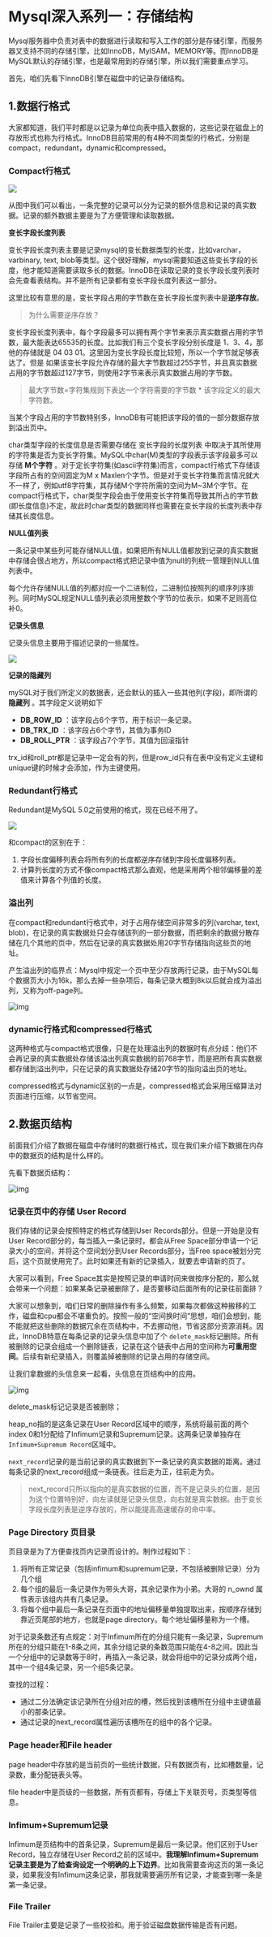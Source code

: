# Mysql深入系列一：存储结构

Mysql服务器中负责对表中的数据进行读取和写入工作的部分是存储引擎，而服务器又支持不同的存储引擎，比如InnoDB，MyISAM，MEMORY等。而InnoDB是MySQL默认的存储引擎，也是最常用到的存储引擎，所以我们需要重点学习。

首先，咱们先看下InnoDB引擎在磁盘中的记录存储结构。

## 1.数据行格式

大家都知道，我们平时都是以记录为单位向表中插入数据的，这些记录在磁盘上的存放形式也称为行格式。InnoDB目前常用的有4种不同类型的行格式，分别是compact，redundant，dynamic和compressed。

### Compact行格式

![](https://pic4.zhimg.com/80/v2-439295784a38d93a17f0d7db590644e7_1440w.jpg)

从图中我们可以看出，一条完整的记录可以分为记录的额外信息和记录的真实数据。记录的额外数据主要是为了方便管理和读取数据。

**变长字段长度列表**

变长字段长度列表主要是记录mysql的变长数据类型的长度，比如varchar，varbinary, text, blob等类型。这个很好理解，mysql需要知道这些变长字段的长度，他才能知道需要读取多长的数据。InnoDB在读取记录的变长字段长度列表时会先查看表结构。并不是所有记录都有变长字段长度列表这一部分。

这里比较有意思的是，变长字段占用的字节数在变长字段长度列表中是**逆序存放**。

> 为什么需要逆序存放？

变长字段长度列表中，每个字段最多可以拥有两个字节来表示真实数据占用的字节数，最大能表达65535的长度。比如我们有三个变长字段分别长度是 1、3、4，那他的存储就是 04 03 01。这里因为变长字段长度比较短，所以一个字节就足够表达了。但是 如果该变长字段允许存储的最大字节数超过255字节，并且真实数据占用的字节数超过127字节，则使用2字节来表示真实数据占用的字节数。

> 最大字节数=字符集规则下表达一个字符需要的字节数 *  该字段定义的最大字符数。

当某个字段占用的字节数特别多，InnoDB有可能把该字段的值的一部分数据存放到溢出页中。

char类型字段的长度信息是否需要存储在 变长字段的长度列表 中取决于其所使用的字符集是否为变长字符集。MySQL中char(M)类型的字段表示该字段最多可以存储 **M个字符** 。对于定长字符集(如ascii字符集)而言，compact行格式下存储该字段所占有的空间固定为M x Maxlen个字节。但是对于变长字符集而言情况就大不一样了，例如utf8字符集，其存储M个字符所需的空间为M~3M个字节。在compact行格式下，char类型字段会由于使用变长字符集而导致其所占的字节数(即长度信息)不定，故此时char类型的数据同样也需要在变长字段的长度列表中存储其长度信息。

**NULL值列表**

一条记录中某些列可能存储NULL值，如果把所有NULL值都放到记录的真实数据中存储会很占地方，所以compact格式把记录中值为null的列统一管理到NULL值列表中。

每个允许存储NULL值的列都对应一个二进制位，二进制位按照列的顺序列序排列。同时MySQL规定NULL值列表必须用整数个字节的位表示，如果不足则高位补0。

**记录头信息**

记录头信息主要用于描述记录的一些属性。

![](https://cdn.jsdelivr.net/gh/oubindo/ImageBed@latest//img/ea1713e3b7c944ca9ab94862c4af1ba9~tplv-k3u1fbpfcp-zoom-in-crop-mark:1304:0:0:0.awebp)

**记录的隐藏列**

mySQL对于我们所定义的数据表，还会默认的插入一些其他列(字段)，即所谓的 **隐藏列** 。其字段定义说明如下

* **DB_ROW_ID** ：该字段占6个字节，用于标识一条记录。
* **DB_TRX_ID** ：该字段占6个字节，其值为事务ID
* **DB_ROLL_PTR** ：该字段占7个字节，其值为回滚指针

trx_id和roll_ptr都是记录中一定会有的列，但是row_id只有在表中没有定义主键和unique键的时候才会添加，作为主键使用。

### Redundant行格式

Redundant是MySQL 5.0之前使用的格式，现在已经不用了。

![](https://pic2.zhimg.com/80/v2-de40067a916b9c8055f125eb6e012aad_1440w.jpg)

和compact的区别在于：

1. 字段长度偏移列表会将所有列的长度都逆序存储到字段长度偏移列表。
2. 计算列长度的方式不像compact格式那么直观，他是采用两个相邻偏移量的差值来计算各个列值的长度。

### 溢出列

在compact和redundant行格式中，对于占用存储空间非常多的列(varchar, text, blob)，在记录的真实数据处只会存储该列的一部分数据，而把剩余的数据分散存储在几个其他的页中，然后在记录的真实数据处用20字节存储指向这些页的地址。

产生溢出列的临界点：Mysql中规定一个页中至少存放两行记录，由于MySQL每个数据页大小为16k，那么去掉一些杂项后，每条记录大概到8k以后就会成为溢出列，又称为off-page列。

![img](https://img-bc.icode.best/ae11265f134a4bb59c09e1f5420dbdf8.png)

### dynamic行格式和compressed行格式

这两种格式与compact格式很像，只是在处理溢出列的数据时有点分歧：他们不会再记录的真实数据处存储该溢出列真实数据的前768字节，而是把所有真实数据都存储到溢出列中，只在记录的真实数据处存储20字节的指向溢出页的地址。

compressed格式与dynamic区别的一点是，compressed格式会采用压缩算法对页面进行压缩，以节省空间。

## 2.数据页结构

前面我们介绍了数据在磁盘中存储时的数据行格式，现在我们来介绍下数据在内存中的数据页的结构是什么样的。

先看下数据页结构：

![img](https://img2020.cnblogs.com/blog/1496926/202011/1496926-20201126113029931-1621355504.png)

### 记录在页中的存储 User Record

我们存储的记录会按照特定的格式存储到User Records部分。但是一开始是没有User Record部分的，每当插入一条记录时，都会从Free Space部分申请一个记录大小的空间，并将这个空间划分到User Records部分，当Free space被划分完后，这个页就使用完了。此时如果还有新的记录插入，就要去申请新的页了。

大家可以看到，Free Space其实是按照记录的申请时间来做按序分配的，那么就会带来一个问题：如果某条记录被删除了，是否要移动后面所有的记录往前面排？

大家可以想象到，咱们日常的删除操作有多么频繁，如果每次都做这种搬移的工作，磁盘和cpu都会不堪重负的。按照一般的“空间换时间”思想，咱们会想到，能不能就把这些删除的数据冗余在页结构中，不去挪动他，节省这部分资源消耗。因此，InnoDB特意在每条记录的记录头信息中加了个 `delete_mask`标记删除。所有被删除的记录会组成一个删除链表，记录在这个链表中占用的空间称为**可重用空间**。后续有新纪录插入，则覆盖掉被删除的记录占用的存储空间。

让我们拿数据的头信息来一起看，头信息在页结构中的应用。

![img](https://cdn.jsdelivr.net/gh/oubindo/ImageBed@latest//img/ea1713e3b7c944ca9ab94862c4af1ba9~tplv-k3u1fbpfcp-zoom-in-crop-mark:1304:0:0:0.awebp)

delete_mask标记记录是否被删除；

heap_no指的是这条记录在User Record区域中的顺序，系统将最前面的两个index 0和1分配给了Infimum记录和Supremum记录。这两条记录单独存在 `Infimum+Supremum Record`区域中。

`next_record`记录的是当前记录的真实数据到下一条记录的真实数据的距离。通过每条记录的next_record组成一条链表。往后走为正，往前走为负。

> next_record只所以指向的是真实数据的位置，而不是记录头的位置，是因为这个位置特别好，向左读就是记录头信息，向右就是真实数据。由于变长字段长度列表是逆序存放的，所以能提高高速缓存的命中率。

### Page Directory 页目录

页目录是为了方便查找页内记录而设计的。制作过程如下：

1. 将所有正常记录（包括infimum和supremum记录，不包括被删除记录）分为几个组
2. 每个组的最后一条记录作为带头大哥，其余记录作为小弟。大哥的 n_ownd 属性表示该组内共有几条记录。
3. 将每个组中最后一条记录在页面中的地址偏移量单独提取出来，按顺序存储到靠近页尾部的地方，也就是page directory。每个地址偏移量称为一个槽。

对于记录条数还有点规定：对于Infimum所在的分组只能有一条记录，Supremum所在的分组只能在1-8条之间，其余分组记录的条数范围只能在4-8之间。因此当一个分组中的记录数等于8时，再插入一条记录，就会将组中的记录分成两个组，其中一个组4条记录，另一个组5条记录。

查找的过程：

- 通过二分法确定该记录所在分组对应的槽，然后找到该槽所在分组中主键值最小的那条记录。
- 通过记录的next_record属性遍历该槽所在的组中的各个记录。

### Page header和File header

page header中存放的是当前页的一些统计数据，只有数据页有，比如槽数量，记录数，重分配链表头等。

file header中是页级的一些数据，所有页都有，存储上下关联页号，页类型等信息。


### Infimum+Supremum记录

Infimum是页结构中的首条记录，Supremum是最后一条记录。他们区别于User Record，独立存储在User Record之前的区域中。**我理解Infimum+Supremum记录主要是为了给查询设定一个明确的上下边界**。比如我需要查询这页的第一条记录，如果我没有Infimum这条记录，那我就需要遍历所有记录，才能查到哪一条是第一条记录。



### File Trailer

File Trailer主要是记录了一些校验和。用于验证磁盘数据传输是否有问题。
